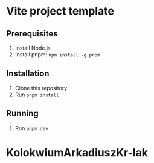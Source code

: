 # Vite project template

## Prerequisites

1. Install Node.js
2. Install pnpm: ```npm install -g pnpm```

## Installation

1. Clone this repository
2. Run ```pnpm install```

## Running

1. Run ```pnpm dev```
# KolokwiumArkadiuszKr-lak
